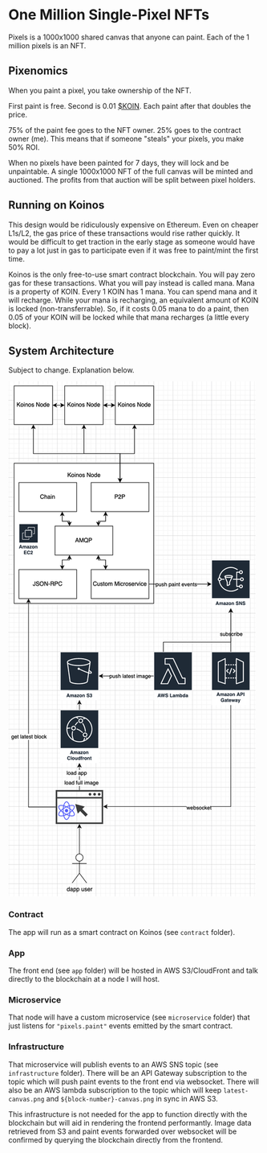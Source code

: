 # One Million Single-Pixel NFTs

Pixels is a 1000x1000 shared canvas that anyone can paint. Each of the 1 million pixels is an NFT.

## Pixenomics

When you paint a pixel, you take ownership of the NFT.

First paint is free. Second is 0.01 [$KOIN](https://koinos.io). Each paint after that doubles the price.

75% of the paint fee goes to the NFT owner. 25% goes to the contract owner (me). This means that if someone "steals" your pixels, you make 50% ROI.

When no pixels have been painted for 7 days, they will lock and be unpaintable. A single 1000x1000 NFT of the full canvas will be minted and auctioned. The profits from that auction will be split between pixel holders.

## Running on Koinos

This design would be ridiculously expensive on Ethereum. Even on cheaper L1s/L2, the gas price of these transactions would rise rather quickly. It would be difficult to get traction in the early stage as someone would have to pay a lot just in gas to participate even if it was free to paint/mint the first time.

Koinos is the only free-to-use smart contract blockchain. You will pay zero gas for these transactions. What you will pay instead is called mana. Mana is a property of KOIN. Every 1 KOIN has 1 mana. You can spend mana and it will recharge. While your mana is recharging, an equivalent amount of KOIN is locked (non-transferrable). So, if it costs 0.05 mana to do a paint, then 0.05 of your KOIN will be locked while that mana recharges (a little every block).

## System Architecture

Subject to change. Explanation below.

![Pixels Architecture](./images/architecture.png)

### Contract

The app will run as a smart contract on Koinos (see `contract` folder). 
 
### App

The front end (see `app` folder) will be hosted in AWS S3/CloudFront and talk directly to the blockchain at a node I will host.

### Microservice

That node will have a custom microservice (see `microservice` folder) that just listens for `"pixels.paint"` events emitted by the smart contract. 

### Infrastructure

That microservice will publish events to an AWS SNS topic (see `infrastructure` folder). There will be an API Gateway subscription to the topic which will push paint events to the front end via websocket. There will also be an AWS lambda subscription to the topic which will keep `latest-canvas.png` and `${block-number}-canvas.png` in sync in AWS S3.

This infrastructure is not needed for the app to function directly with the blockchain but will aid in rendering the frontend performantly. Image data retrieved from S3 and paint events forwarded over websocket will be confirmed by querying the blockchain directly from the frontend.
